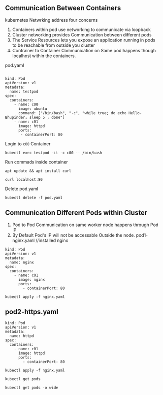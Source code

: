 ## Communication Between Containers 
kubernetes Netwrking address four concerns
1. Containers within pod use networking to communicate via loopback
2. Cluster networking provides Communication between different pods
3. The Service Resources lets you expose an application running in pods to be reachable from outside you cluster
4. Contrainer to Container Communication on Same pod happens though localhost within the containers.
   
pod.yaml
```shell

kind: Pod
apiVersion: v1
metadata:
  name: testpod
spec:
  containers:
    - name: c00
      image: ubuntu
      command: ["/bin/bash", "-c", "while true; do echo Hello-Bhupinder; sleep 5 ; done"]
    - name: c01
      image: httpd
      ports:
       - containerPort: 80
```
Login to `c00` Container
```shell
kubectl exec testpod -it -c c00 -- /bin/bash
```
Run commads inside container
```shell
apt update && apt install curl
```
```shell
curl localhost:80
```
Delete pod.yaml
```shell
kubectl delete -f pod.yaml
```
## Communication Different Pods within Cluster
1. Pod to Pod Communication on same worker node happens through Pod IP
2. By Default Pod's IP will not be accessable Outside the node.
pod1-nginx.yaml //installed nginx
```shell
kind: Pod
apiVersion: v1
metadata:
  name: nginx
spec:
  containers:
    - name: c01
      image: nginx
      ports:
        - containerPort: 80
```
```shell
kubectl apply -f nginx.yaml
```
## pod2-https.yaml

```shell
kind: Pod
apiVersion: v1
metadata:
  name: httpd
spec:
  containers:
    - name: c01
      image: httpd
      ports:
        - containerPort: 80
```
```shell
kubectl apply -f nginx.yaml
```
```shell
kubectl get pods
```
```shell
kubectl get pods -o wide
```
